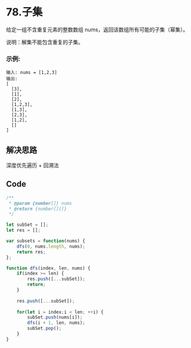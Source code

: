 # 78.子集
给定一组不含重复元素的整数数组 nums，返回该数组所有可能的子集（幂集）。

说明：解集不能包含重复的子集。

### 示例:
```
输入: nums = [1,2,3]
输出:
[
  [3],
  [1],
  [2],
  [1,2,3],
  [1,3],
  [2,3],
  [1,2],
  []
]
```

## 解决思路
深度优先遍历 + 回溯法

## Code
```js
/**
 * @param {number[]} nums
 * @return {number[][]}
 */

let subSet = [];
let res = [];

var subsets = function(nums) {
    dfs(0, nums.length, nums);
    return res;
};

function dfs(index, len, nums) {
    if(index >= len) {
        res.push([...subSet]);
        return;
    }
    
    res.push([...subSet]);
    
    for(let i = index;i < len; ++i) {
        subSet.push(nums[i]);
        dfs(i + 1, len, nums);
        subSet.pop();
    }
}
```